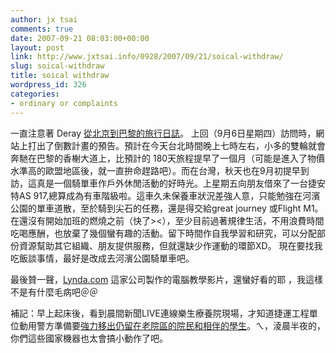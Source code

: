 ```yaml
---
author: jx tsai
comments: true
date: 2007-09-21 08:03:00+00:00
layout: post
link: http://www.jxtsai.info/0928/2007/09/21/soical-withdraw/
slug: soical-withdraw
title: soical withdraw
wordpress_id: 326
categories:
- ordinary or complaints
---
```


一直注意著 Deray [從北京到巴黎的旅行日誌](http://btp.deray.org/)。 上回（9月6日星期四）訪問時，網站上打出了倒數計畫的預告。預計在今天台北時間晚上七時左右，小多的雙輪就會奔馳在巴黎的香榭大道上，比預計的 180天旅程提早了一個月（可能是進入了物價水準高的歐盟地區後，就一直拚命趕路吧）。而在台灣，秋天也在9月初提早到訪，這真是一個騎單車作戶外休閒活動的好時光。上星期五向朋友借來了一台捷安特AS 917,總算成為有車階級啦。這車久未保養車狀況差強人意，只能勉強在河濱公園的單車道散，至於騎到尖石的任務，還是得交給great journey 或Flight M1。  
在還沒有開始加班的燃燒之前（快了><），至少目前過著規律生活，不用浪費時間吃喝應酬，也放棄了幾個蠻有趣的活動。留下時間作自我學習和研究，可以分配部份資源幫助其它組織、朋友提供服務，但就還缺少作運動的環節XD。 現在要找我吃飯談事情，最好是改成去河濱公園騎單車吧。

  


最後贊一聲，[Lynda.com](http://www.lynda.com/) 這家公司製作的電腦教學影片，還蠻好看的耶 ，我這樣不是有什麼毛病吧＠＠

  


補記：早上起床後，看到晨間新聞LIVE連線樂生療養院現場，才知道捷運工程單位動用警方準備要[強力移出仍留在老院區的院民和相伴的學生](http://www.formosa319.org/karlmarx/2007-09-11/181)。ㄟ，淩晨半夜的，你們這些國家機器也太會搞小動作了吧。
